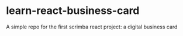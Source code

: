 # learn-react-business-card
A simple repo for the first scrimba react project: a digital business card
